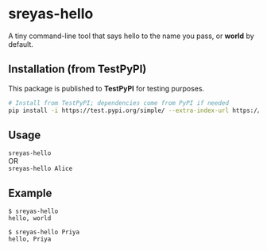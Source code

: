 # sreyas-hello

A tiny command-line tool that says hello to the name you pass, or **world** by default.

## Installation (from TestPyPI)

This package is published to **TestPyPI** for testing purposes.

```bash
# Install from TestPyPI; dependencies come from PyPI if needed
pip install -i https://test.pypi.org/simple/ --extra-index-url https://pypi.org/simple sreyas-hello
```

## Usage

```sreyas-hello```  
OR  
```sreyas-hello Alice```

## Example
```
$ sreyas-hello  
hello, world
```
```
$ sreyas-hello Priya  
hello, Priya
```
